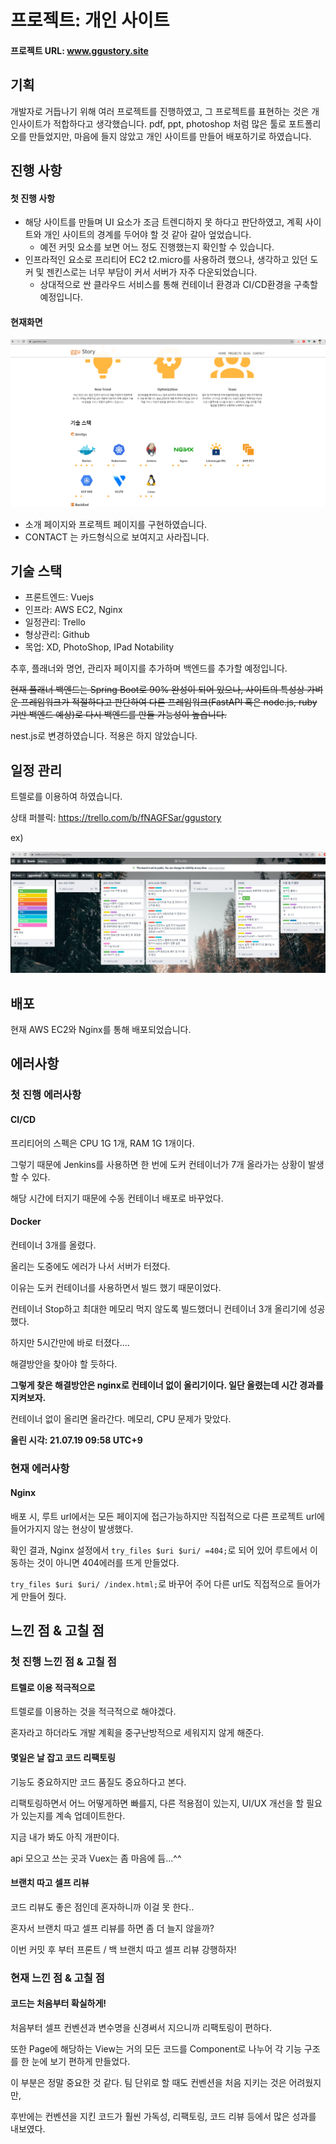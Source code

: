 # 프로젝트: 개인 사이트

#### 프로젝트 URL: www.ggustory.site



## 기획

 개발자로 거듭나기 위해 여러 프로젝트를 진행하였고, 그 프로젝트를 표현하는 것은 개인사이트가 적합하다고 생각했습니다. pdf, ppt, photoshop 처럼 많은 툴로 포트폴리오를 만들었지만, 마음에 들지 않았고 개인 사이트를 만들어 배포하기로 하였습니다.





## 진행 사항

#### 첫 진행 사항

* 해당 사이트를 만들며 UI 요소가 조금 트렌디하지 못 하다고 판단하였고, 계획 사이트와 개인 사이트의 경계를 두어야 할 것 같아 갈아 엎었습니다.
  * 예전 커밋 요소를 보면 어느 정도 진행했는지 확인할 수 있습니다.
* 인프라적인 요소로 프리티어 EC2 t2.micro를 사용하려 했으나, 생각하고 있던 도커 및 젠킨스로는 너무 부담이 커서 서버가 자주 다운되었습니다.
  * 상대적으로 싼 클라우드 서비스를 통해 컨테이너 환경과 CI/CD환경을 구축할 예정입니다.

#### 현재화면

![image-20210808090801978](README.assets/image-20210808090801978.png)

* 소개 페이지와 프로젝트 페이지를 구현하였습니다.
* CONTACT 는 카드형식으로 보여지고 사라집니다.





## 기술 스택

* 프론트엔드: Vuejs
* 인프라: AWS EC2, Nginx
* 일정관리: Trello
* 형상관리: Github
* 목업: XD, PhotoShop, IPad Notability



추후, 플래너와 명언, 관리자 페이지를 추가하며 백엔드를 추가할 예정입니다.

~~현재 플래너 백엔드는 Spring Boot로 90% 완성이 되어 있으나, 사이트의 특성상 가벼운 프레임워크가 적절하다고 판단하여 다른 프레임워크(FastAPI 혹은 node.js, ruby 기반 백엔드 예상)로 다시 백엔드를 만들 가능성이 높습니다.~~

nest.js로 변경하였습니다. 적용은 하지 않았습니다.





## 일정 관리

트렐로를 이용하여 하였습니다.

상태 퍼블릭: https://trello.com/b/fNAGFSar/ggustory

ex)

![trello](README.assets/trello.JPG)





## 배포

현재  AWS EC2와 Nginx를 통해 배포되었습니다.





## 에러사항

### 첫 진행 에러사항

#### CI/CD

프리티어의 스펙은 CPU 1G 1개, RAM 1G 1개이다.

그렇기 때문에 Jenkins를 사용하면 한 번에 도커 컨테이너가 7개 올라가는 상황이 발생할 수 있다.

해당 시간에 터지기 때문에 수동 컨테이너 배포로 바꾸었다.



#### Docker

컨테이너 3개를 올렸다.

올리는 도중에도 에러가 나서 서버가 터졌다.

이유는 도커 컨테이너를 사용하면서 빌드 했기 때문이었다.

컨테이너 Stop하고 최대한 메모리 먹지 않도록 빌드했더니 컨테이너 3개 올리기에 성공했다.

하지만 5시간만에 바로 터졌다....

해결방안을 찾아야 할 듯하다.

**그렇게 찾은 해결방안은 nginx로 컨테이너 없이 올리기이다. 일단 올렸는데 시간 경과를 지켜보자.**



컨테이너 없이 올리면 올라간다. 메모리, CPU 문제가 맞았다.

**올린 시각: 21.07.19 09:58 UTC+9**



### 현재 에러사항

#### Nginx

배포 시, 루트 url에서는 모든 페이지에 접근가능하지만 직접적으로 다른 프로젝트 url에 들어가지지 않는 현상이 발생했다.

확인 결과, Nginx 설정에서 `try_files $uri $uri/ =404;`로 되어 있어 루트에서 이동하는 것이 아니면 404에러를 뜨게 만들었다.

`try_files $uri $uri/ /index.html;`로 바꾸어 주어 다른 url도 직접적으로 들어가게 만들어 줬다.





## 느낀 점 & 고칠 점

### 첫 진행 느낀 점 & 고칠 점

#### 트렐로 이용 적극적으로

트렐로를 이용하는 것을 적극적으로 해야겠다.

혼자라고 하더라도 개발 계획을 중구난방적으로 세워지지 않게 해준다.



#### 몇일은 날 잡고 코드 리팩토링

기능도 중요하지만 코드 품질도 중요하다고 본다.

리팩토링하면서 어느 어떻게하면 빠를지, 다른 적용점이 있는지, UI/UX 개선을 할 필요가 있는지를 계속 업데이트한다.

지금 내가 봐도 아직 개판이다.

api 모으고 쓰는 곳과 Vuex는 좀 마음에 듬...^^



#### 브랜치 따고 셀프 리뷰

코드 리뷰도 좋은 점인데 혼자하니까 이걸 못 한다..

혼자서 브랜치 따고 셀프 리뷰를 하면 좀 더 늘지 않을까?

이번 커밋 후 부터 프론트 / 백 브랜치 따고 셀프 리뷰 강행하자!



### 현재 느낀 점 & 고칠 점

#### 코드는 처음부터 확실하게!

처음부터 셀프 컨벤션과 변수명을 신경써서 지으니까 리팩토링이 편하다.

또한 Page에 해당하는 View는 거의 모든 코드를 Component로 나누어 각 기능 구조를 한 눈에 보기 편하게 만들었다.

이 부분은 정말 중요한 것 같다. 팀 단위로 할 때도 컨벤션을 처음 지키는 것은 어려웠지만,

후반에는 컨벤션을 지킨 코드가 훨씬 가독성, 리팩토링, 코드 리뷰 등에서 많은 성과를 내보였다.
